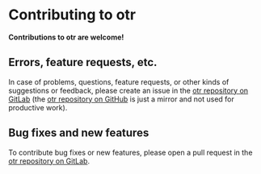 <!--
SPDX-FileCopyrightText: 2022-2024 Michael Picht <mipi@fsfe.org>

SPDX-License-Identifier: GPL-3.0-or-later
-->

# Contributing to otr

**Contributions to otr are welcome!**

## Errors, feature requests, etc.

In case of problems, questions, feature requests, or other kinds of suggestions or feedback, please create an issue in the [otr repository on GitLab](https://gitlab.com/mipimipi/otr) (the [otr repository on GitHub](https://github.com/mipimipi/otr) is just a mirror and not used for productive work).

## Bug fixes and new features

To contribute bug fixes or new features, please open a pull request in the [otr repository on GitLab](https://gitlab.com/mipimipi/otr).

